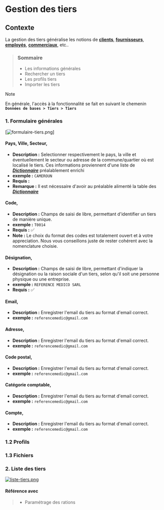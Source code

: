 # Gestion des tiers

## Contexte

La gestion des tiers généralise les notions de **[clients](client?path=donnee-de-base/client.md)**, **[fournisseurs](fournisseur?path=donnee-de-base/fournisseur.md)**, **[employés](employe?path=donnee-de-base/employes.md)**, **[commerciaux](commerciaux?path=donnee-de-base/commerciaux.md)**, etc..

> ### Sommaire
>
> - Les informations générales
> - Rechercher un tiers
> - Les profils tiers
> - Importer les tiers

> [!NOTE]  
> En générale, l'accès à la fonctionnalité se fait en suivant le chemenin **`Données de bases > Tiers > Tiers`**

### 1. Formulaire générales

[![formulaire-tiers.png](https://i.postimg.cc/nhYNgRTp/formulaire-tiers.png)]

#### **Pays**, **Ville**, **Secteur**,

- **Description :** Selectionner respectivement le pays, la ville et éventuellement le secteur ou adresse de la commune/quartier où est localisé le tiers. Ces informations proviennent d'une liste de **_[Dictionnaire](dictionnaire?path=donnee-de-base/dictionnaire.md)_** préalablement enrichi
- **exemple :** `CAMEROUN`
- **Requis :**
- **Remarque :** Il est nécessaire d'avoir au préalable alimenté la table des **_[Dictionnaire](dictionnaire?path=donnee-de-base/dictionnaire.md)_**

#### **Code**,

- **Description :** Champs de saisi de libre, permettant d'identifier un tiers de manière unique.
- **exemple :** `T0014`
- **Requis :** ✅
- **Note :** Le choix du format des codes est totalement ouvert et à votre appreciation. Nous vous conseillons juste de rester cohérent avec la nomenclature choisie.

#### **Désignation**,

- **Description :** Champs de saisi de libre, permettant d'indiquer la désignation ou la raison sociale d'un tiers, selon qu'il soit une personne physique ou une entreprise.
- **exemple :** `REFERENCE MEDICO SARL`
- **Requis :** ✅

#### **Email**,

- **Description :** Enregistrer l'email du tiers au format d'email correct.
- **exemple :** `referencemedic@gmail.com`

#### **Adresse**,

- **Description :** Enregistrer l'email du tiers au format d'email correct.
- **exemple :** `referencemedic@gmail.com`

#### **Code postal**,

- **Description :** Enregistrer l'email du tiers au format d'email correct.
- **exemple :** `referencemedic@gmail.com`

#### **Catégorie comptable**,

- **Description :** Enregistrer l'email du tiers au format d'email correct.
- **exemple :** `referencemedic@gmail.com`

#### **Compte**,

- **Description :** Enregistrer l'email du tiers au format d'email correct.
- **exemple :** `referencemedic@gmail.com`

### 1.2 **Profils**

### 1.3 **Fichiers**

### 2. Liste des tiers

[![liste-tiers.png](https://i.postimg.cc/FzyxzqYK/liste-tiers.png)](https://postimg.cc/0KNSHVdg)

#### Référence avec

> - Paramétrage des rations
